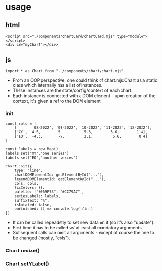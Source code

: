 # usage

## html

	<script src="./components/chartCard/chartCard.mjs" type="module"></script>
  	<div id="myChart"></div>

## js

	import * as Chart from "../components/chart/chart.mjs"

- From an OOP perspective, one could think of chart.mjs:Chart as a static class which internally has a list of instances.
- These instances are the state/config/context of each chart.
- Each instance is connected with a DOM element - upon creation of the context, it's given a ref to the DOM element. 

### init

	const cols = [
		[     	'08-2022', '09-2022', '10-2022', '11-2022', '12-2022'],
		['XY', 	4.5, 		5, 			5.3, 		3.6, 		1.4],
		['EO', 	-4.5, 		-5, 		2.1,		 5.6,		 0.4]
	]

	const labels = new Map()
	labels.set("XY","one series")
	labels.set("EO","another series")

	Chart.init({
		type: "line",
		chartDOMElementId: getElementById("..."),
		legendDOMElementId: getElementById("..."),
		cols: cols,
		fixColors: {},
		palette: ["#069F73", "#CC79A7"],
		seriesLabels: labels,
		suffixText: "%",
		isRotated: false,
		onFinished: () => console.log("fin")
	})

- It can be called repeadetly to set new data on it (so it's also "update").
- First time it has to be called w/ at least all mandatory arguments.
- Subsequent calls can omit all arguments - except of course the one to be changed (mostly, "cols").

### Chart.resize()

### Chart.setYLabel()

